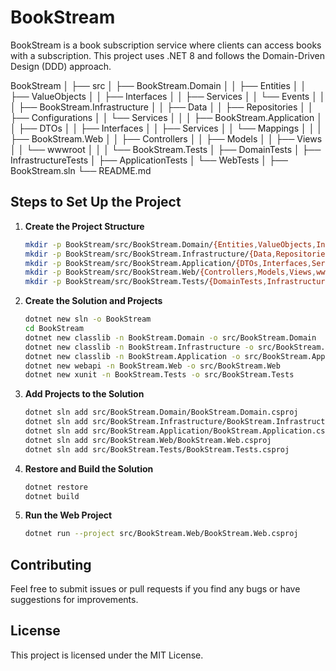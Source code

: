 # BookStream

BookStream is a book subscription service where clients can access books with a subscription. This project uses .NET 8 and follows the Domain-Driven Design (DDD) approach.

BookStream │ ├── src │ ├── BookStream.Domain │ │ ├── Entities │ │ ├── ValueObjects │ │ ├── Interfaces │ │ ├── Services │ │ └── Events │ │ │ ├── BookStream.Infrastructure │ │ ├── Data │ │ ├── Repositories │ │ ├── Configurations │ │ └── Services │ │ │ ├── BookStream.Application │ │ ├── DTOs │ │ ├── Interfaces │ │ ├── Services │ │ └── Mappings │ │ │ ├── BookStream.Web │ │ ├── Controllers │ │ ├── Models │ │ ├── Views │ │ └── wwwroot │ │ │ └── BookStream.Tests │ ├── DomainTests │ ├── InfrastructureTests │ ├── ApplicationTests │ └── WebTests │ ├── BookStream.sln └── README.md


## Steps to Set Up the Project

1. **Create the Project Structure**

    ```bash
    mkdir -p BookStream/src/BookStream.Domain/{Entities,ValueObjects,Interfaces,Services,Events}
    mkdir -p BookStream/src/BookStream.Infrastructure/{Data,Repositories,Configurations,Services}
    mkdir -p BookStream/src/BookStream.Application/{DTOs,Interfaces,Services,Mappings}
    mkdir -p BookStream/src/BookStream.Web/{Controllers,Models,Views,wwwroot}
    mkdir -p BookStream/src/BookStream.Tests/{DomainTests,InfrastructureTests,ApplicationTests,WebTests}
    ```

2. **Create the Solution and Projects**

    ```bash
    dotnet new sln -o BookStream
    cd BookStream
    dotnet new classlib -n BookStream.Domain -o src/BookStream.Domain
    dotnet new classlib -n BookStream.Infrastructure -o src/BookStream.Infrastructure
    dotnet new classlib -n BookStream.Application -o src/BookStream.Application
    dotnet new webapi -n BookStream.Web -o src/BookStream.Web
    dotnet new xunit -n BookStream.Tests -o src/BookStream.Tests
    ```

3. **Add Projects to the Solution**

    ```bash
    dotnet sln add src/BookStream.Domain/BookStream.Domain.csproj
    dotnet sln add src/BookStream.Infrastructure/BookStream.Infrastructure.csproj
    dotnet sln add src/BookStream.Application/BookStream.Application.csproj
    dotnet sln add src/BookStream.Web/BookStream.Web.csproj
    dotnet sln add src/BookStream.Tests/BookStream.Tests.csproj
    ```

4. **Restore and Build the Solution**

    ```bash
    dotnet restore
    dotnet build
    ```

5. **Run the Web Project**

    ```bash
    dotnet run --project src/BookStream.Web/BookStream.Web.csproj
    ```

## Contributing

Feel free to submit issues or pull requests if you find any bugs or have suggestions for improvements.

## License

This project is licensed under the MIT License.
